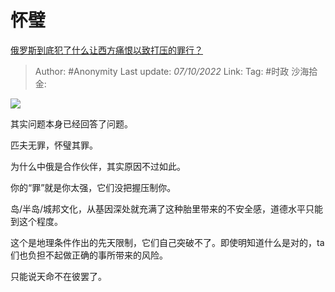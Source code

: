 # 怀璧
[俄罗斯到底犯了什么让西方痛恨以致打压的罪行？](https://www.zhihu.com/question/557253734/answer/2699618396)

> Author: #Anonymity
> Last update: *07/10/2022*
> Link:
> Tag: #时政
> 沙海拾金:

![](https://pica.zhimg.com/50/v2-c8d9b76fd8ec54193c3ee462e397f258_720w.jpg?source=1940ef5c)

其实问题本身已经回答了问题。

匹夫无罪，怀璧其罪。

为什么中俄是合作伙伴，其实原因不过如此。

你的“罪”就是你太强，它们没把握压制你。

岛/半岛/城邦文化，从基因深处就充满了这种胎里带来的不安全感，道德水平只能到这个程度。

这个是地理条件作出的先天限制，它们自己突破不了。即使明知道什么是对的，ta们也负担不起做正确的事所带来的风险。

只能说天命不在彼罢了。